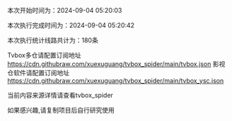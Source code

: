 
本次开始时间为：2024-09-04 05:20:03

本次执行完成时间为：2024-09-04 05:20:42

本次执行统计线路共计为：180条

Tvbox多仓请配置订阅地址 https://cdn.githubraw.com/xuexuguang/tvbox_spider/main/tvbox.json
影视仓软件请配置订阅地址 https://cdn.githubraw.com/xuexuguang/tvbox_spider/main/tvbox_ysc.json

当前内容来源详情请查看tvbox_spider

如果感兴趣,请复制项目后自行研究使用
